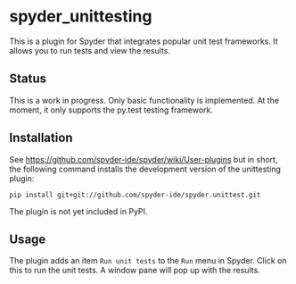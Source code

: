 spyder_unittesting
==================

This is a plugin for Spyder that integrates popular unit test
frameworks. It allows you to run tests and view the results.


Status
------

This is a work in progress. Only basic functionality is implemented.
At the moment, it only supports the py.test testing framework.

Installation
------------

See https://github.com/spyder-ide/spyder/wiki/User-plugins but in
short, the following command installs the development version of the
unittesting plugin:

    pip install git+git://github.com/spyder-ide/spyder.unittest.git

The plugin is not yet included in PyPI.

Usage
-----

The plugin adds an item `Run unit tests` to the `Run` menu in Spyder.
Click on this to run the unit tests. A window pane will pop up with
the results.
